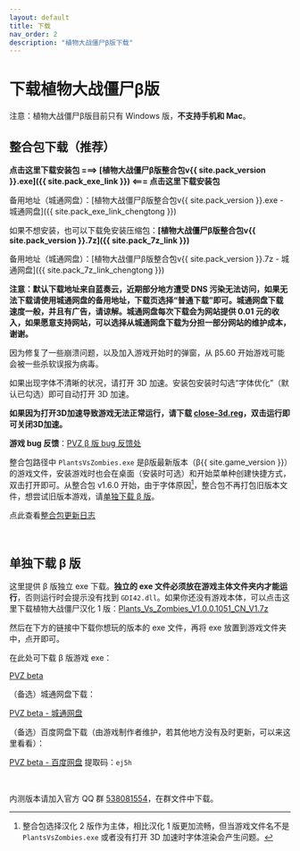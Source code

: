 ```yaml
---
layout: default
title: 下载
nav_order: 2
description: "植物大战僵尸β版下载"
---
```


<script async src="https://pagead2.googlesyndication.com/pagead/js/adsbygoogle.js"></script>
<ins class="adsbygoogle"
     style="display:block; text-align:center;"
     data-ad-layout="in-article"
     data-ad-format="fluid"
     data-ad-client="ca-pub-6942296954592310"
     data-ad-slot="2311879209"></ins>

<script>
     (adsbygoogle = window.adsbygoogle || []).push({});
</script>

# 下载植物大战僵尸β版

注意：植物大战僵尸β版目前只有 Windows 版，**不支持手机和 Mac**。

## **整合包下载（推荐）**

**点击这里下载安装包 ===> [植物大战僵尸β版整合包v{{ site.pack_version }}.exe]({{ site.pack_exe_link }}) <=== 点击这里下载安装包**

备用地址（城通网盘）：[植物大战僵尸β版整合包v{{ site.pack_version }}.exe - 城通网盘]({{ site.pack_exe_link_chengtong }})

如果不想安装，也可以下载免安装压缩包：**[植物大战僵尸β版整合包v{{ site.pack_version }}.7z]({{ site.pack_7z_link }})**

备用地址（城通网盘）：[植物大战僵尸β版整合包v{{ site.pack_version }}.7z - 城通网盘]({{ site.pack_7z_link_chengtong }})

**注意：默认下载地址来自蓝奏云，近期部分地方遭受 DNS 污染无法访问，如果无法下载请使用城通网盘的备用地址，下载页选择“普通下载”即可。城通网盘下载速度一般，并且有广告，请谅解。城通网盘每次下载会为网站提供 0.01 元的收入，如果愿意支持网站，可以选择从城通网盘下载为分担一部分网站的维护成本，谢谢。**

因为修复了一些崩溃问题，以及加入游戏开始时的弹窗，从 β5.60 开始游戏可能会被一些杀软误报为病毒。

如果出现字体不清晰的状况，请打开 3D 加速。安装包安装时勾选“字体优化”（默认已勾选）即可自动打开 3D 加速。

**如果因为打开3D加速导致游戏无法正常运行，请下载 [close-3d.reg](/close-3d.reg)，双击运行即可关闭3D加速。**

**游戏 bug 反馈**：[PVZ β 版 bug 反馈处](https://docs.qq.com/form/fill/DSUJmdkNleGpTS1hi#/fill)

整合包路径中 `PlantsVsZombies.exe` 是β版最新版本（β{{ site.game_version }}）的游戏文件，安装游戏时也会在桌面（安装时可选）和开始菜单种创建快捷方式，双击打开即可。从整合包 v1.6.0 开始，由于字体原因[^1]，整合包不再打包旧版本文件，想尝试旧版本游戏，请[单独下载 β 版](#单独下载-β-版)。

点此查看[整合包更新日志](/pack-logs.html)

<script async src="https://pagead2.googlesyndication.com/pagead/js/adsbygoogle.js"></script>
<ins class="adsbygoogle"
     style="display:block; text-align:center;"
     data-ad-layout="in-article"
     data-ad-format="fluid"
     data-ad-client="ca-pub-6942296954592310"
     data-ad-slot="9461695198"></ins>
<script>
     (adsbygoogle = window.adsbygoogle || []).push({});
</script>

<br/>

## 单独下载 β 版

这里提供 β 版独立 exe 下载。**独立的 exe 文件必须放在游戏主体文件夹内才能运行**，否则运行时会提示没有找到 `GDI42.dll`。如果你还没有游戏本体，可以点击这里下载植物大战僵尸汉化 1 版：[Plants_Vs_Zombies_V1.0.0.1051_CN_V1.7z](https://glavo.lanzous.com/iarzana)

然后在下方的链接中下载你想玩的版本的 exe 文件，再将 exe 放置到游戏文件夹中，点开即可。

在此处可下载 β 版游戏 exe：

[PVZ beta](https://glavo.lanzous.com/b00z7v7ri)

（备选）城通网盘下载：

[PVZ beta - 城通网盘](https://306t.com/dir/27421803-39214653-08a7da)

（备选）百度网盘下载（由游戏制作者维护，若其他地方没有及时更新，可以来这里看看）：

[PVZ beta - 百度网盘](http://pan.baidu.com/s/1zsfj2X1supY31snw7JWh4g)  提取码：`ej5h`

<br/>

内测版本请加入官方 QQ 群 [538081554](https://jq.qq.com/?_wv=1027&k=5aAFsMt)，在群文件中下载。



[^1]: 整合包选择汉化 2 版作为主体，相比汉化 1 版更加流畅，但当游戏文件名不是 `PlantsVsZombies.exe` 或者没有打开 3D 加速时字体渲染会产生问题。